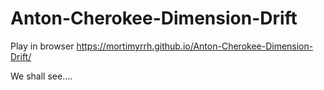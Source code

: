 # Anton-Cherokee-Dimension-Drift

Play in browser https://mortimyrrh.github.io/Anton-Cherokee-Dimension-Drift/

We shall see....
